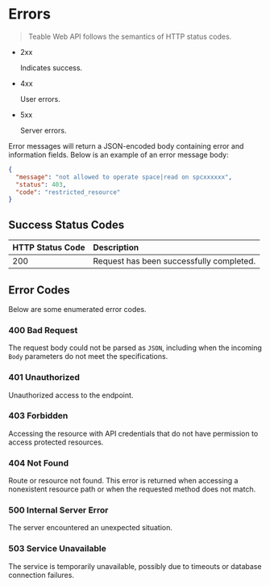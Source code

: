# Errors

> Teable Web API follows the semantics of HTTP status codes.

- 2xx 

  Indicates success.

- 4xx

  User errors.

- 5xx

  Server errors.

Error messages will return a JSON-encoded body containing error and information fields. Below is an example of an error message body:

```json
{
  "message": "not allowed to operate space|read on spcxxxxxx",
  "status": 403,
  "code": "restricted_resource"
}
```



## Success Status Codes

| HTTP Status Code | Description                              |
| :--------------- | :--------------------------------------- |
| 200              | Request has been successfully completed. |



## Error Codes

Below are some enumerated error codes.

### 400 Bad Request

The request body could not be parsed as `JSON`, including when the incoming `Body` parameters do not meet the specifications.

### 401 Unauthorized

Unauthorized access to the endpoint.

### 403 Forbidden

Accessing the resource with API credentials that do not have permission to access protected resources.

### 404 Not Found

Route or resource not found. This error is returned when accessing a nonexistent resource path or when the requested method does not match.

### 500 Internal Server Error

The server encountered an unexpected situation.

### 503 Service Unavailable

The service is temporarily unavailable, possibly due to timeouts or database connection failures.